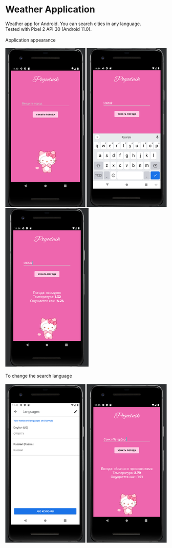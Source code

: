 # Weather Application
Weather app for Android. You can search cities in any language.
<br>Tested with Pixel 2 API 30 (Android 11.0). </br>
<br>Application appearance</br>
<br><img src="pics/Снимок экрана 2022-05-04 023345.png" width="250" height="495">
<img src="pics/Снимок экрана 2022-05-04 023432.png" width="250" height="495">
<img src="pics/Снимок экрана 2022-05-04 023505.png" width="260" height="495"></br>
<br>To change the search language</br>
<br><img src="pics/Снимок экрана 2022-05-04 024349.png" width="250" height="495">
<img src="pics/Снимок экрана 2022-05-04 024556.png" width="250" height="495">
